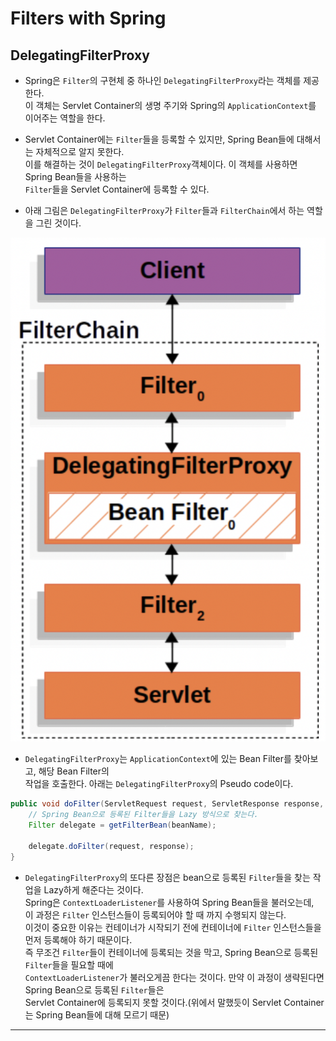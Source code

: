 <h1>Filters with Spring</h1>

<h2>DelegatingFilterProxy</h2>

- Spring은 `Filter`의 구현체 중 하나인 `DelegatingFilterProxy`라는 객체를 제공한다.  
  이 객체는 Servlet Container의 생명 주기와 Spring의 `ApplicationContext`를 이어주는 역할을 한다.

- Servlet Container에는 `Filter`들을 등록할 수 있지만, Spring Bean들에 대해서는 자체적으로 알지 못한다.  
  이를 해결하는 것이 `DelegatingFilterProxy`객체이다. 이 객체를 사용하면 Spring Bean들을 사용하는  
  `Filter`들을 Servlet Container에 등록할 수 있다.

- 아래 그림은 `DelegatingFilterProxy`가 `Filter`들과 `FilterChain`에서 하는 역할을 그린 것이다.

![picture 3](../images/9dffd3e8c7ca9a0be682b793fded9af18dbba1a3c0e3b317065a48202c70ba5a.png)

- `DelegatingFilterProxy`는 `ApplicationContext`에 있는 Bean Filter를 찾아보고, 해당 Bean Filter의  
  작업을 호출한다. 아래는 `DelegatingFilterProxy`의 Pseudo code이다.

```java
public void doFilter(ServletRequest request, ServletResponse response, FilterChain chain) {
    // Spring Bean으로 등록된 Filter들을 Lazy 방식으로 찾는다.
    Filter delegate = getFilterBean(beanName);

    delegate.doFilter(request, response);
}
```

- `DelegatingFilterProxy`의 또다른 장점은 bean으로 등록된 `Filter`들을 찾는 작업을 Lazy하게 해준다는 것이다.  
  Spring은 `ContextLoaderListener`를 사용하여 Spring Bean들을 불러오는데,  
  이 과정은 `Filter` 인스턴스들이 등록되어야 할 때 까지 수행되지 않는다.  
  이것이 중요한 이유는 컨테이너가 시작되기 전에 컨테이너에 `Filter` 인스턴스들을 먼저 등록해야 하기 때문이다.  
  즉 무조건 `Filter`들이 컨테이너에 등록되는 것을 막고, Spring Bean으로 등록된 `Filter`들을 필요할 때에  
  `ContextLoaderListener`가 불러오게끔 한다는 것이다. 만약 이 과정이 생략된다면 Spring Bean으로 등록된 `Filter`들은  
  Servlet Container에 등록되지 못할 것이다.(위에서 말했듯이 Servlet Container는 Spring Bean들에 대해 모르기 때문)

<hr/>
